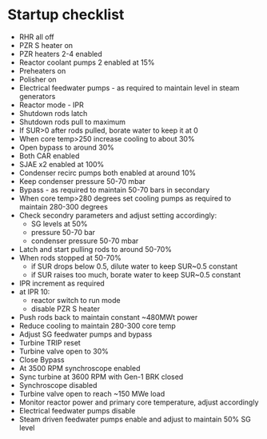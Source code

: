 # Startup checklist

- RHR all off
- PZR S heater on
- PZR heaters 2-4 enabled
- Reactor coolant pumps 2 enabled at 15%
- Preheaters on
- Polisher on
- Electrical feedwater pumps - as required to maintain level in steam generators
- Reactor mode - IPR
- Shutdown rods latch
- Shutdown rods pull to maximum
- If SUR>0 after rods pulled, borate water to keep it at 0
- When core temp>250 increase cooling to about 30%
- Open bypass to around 30%
- Both CAR enabled
- SJAE x2 enabled at 100%
- Condenser recirc pumps both enabled at around 10%
- Keep condenser pressure 50-70 mbar
- Bypass - as required to maintain 50-70 bars in secondary
- When core temp>280 degrees set cooling pumps as required to maintain 280-300 degrees
- Check secondry parameters and adjust setting accordingly:
  - SG levels at 50%
  - pressure 50-70 bar
  - condenser pressure 50-70 mbar
- Latch and start pulling rods to around 50-70%
- When rods stopped at 50-70%
  - if SUR drops below 0.5, dilute water to keep SUR~0.5 constant
  - if SUR raises too much, borate water to keep SUR~0.5 constant
- IPR increment as required
- at IPR 10:
  - reactor switch to run mode
  - disable PZR S heater
- Push rods back to maintain constant ~480MWt power
- Reduce cooling to maintain 280-300 core temp
- Adjust SG feedwater pumps and bypass
- Turbine TRIP reset
- Turbine valve open to 30%
- Close Bypass
- At 3500 RPM synchroscope enabled
- Sync turbine at 3600 RPM with Gen-1 BRK closed
- Synchroscope disabled
- Turbine valve open to reach ~150 MWe load
- Monitor reactor power and primary core temperature, adjust accordingly
- Electrical feedwater pumps disable
- Steam driven feedwater pumps enable and adjust to maintain 50% SG level
